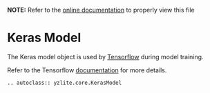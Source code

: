 __NOTE:__ Refer to the [online documentation](https://github.com/chenxingqiang/yzlite) to properly view this file

# Keras Model

The Keras model object is used by [Tensorflow](https://www.tensorflow.org/overview) during model training.

Refer to the Tensorflow [documentation](https://www.tensorflow.org/api_docs/python/tf/keras/Model) for more details.

```{eval-rst}
.. autoclass:: yzlite.core.KerasModel

```

